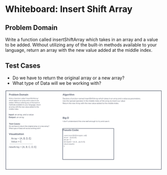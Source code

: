 # Whiteboard: Insert Shift Array

## Problem Domain

Write a function called insertShiftArray which takes in an array and a value to be added. Without utilizing any of the built-in methods available to your language, return an array with the new value added at the middle index.

## Test Cases

- Do we have to return the original array or a new array?
- What type of Data will we be working with?

![Insert Shift Array Whiteboard](assets/insertShiftArray-Whiteboard.jpg)